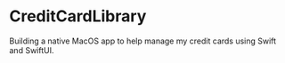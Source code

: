 # CreditCardLibrary
Building a native MacOS app to help manage my credit cards using Swift and SwiftUI. 
